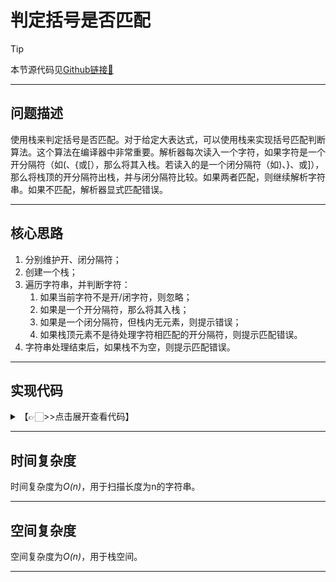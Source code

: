 # 判定括号是否匹配

> [!Tip]
> 
> 本节源代码见[Github链接🔗](https://github.com/MaxSolider/leetcode-algorithm/blob/main/structure/src/main/java/org/example/stack/SymbolMatching.java)

---

## 问题描述
使用栈来判定括号是否匹配。对于给定大表达式，可以使用栈来实现括号匹配判断算法。这个算法在编译器中非常重要。解析器每次读入一个字符，如果字符是一个开分隔符（如(、{或\[），那么将其入栈。若读入的是一个闭分隔符（如)、}、或]），那么将栈顶的开分隔符出栈，并与闭分隔符比较。如果两者匹配，则继续解析字符串。如果不匹配，解析器显式匹配错误。

---

## 核心思路
1. 分别维护开、闭分隔符；
2. 创建一个栈；
3. 遍历字符串，并判断字符：
	1. 如果当前字符不是开/闭字符，则忽略；
	2. 如果是一个开分隔符，那么将其入栈；
	3. 如果是一个闭分隔符，但栈内无元素，则提示错误；
	4. 如果栈顶元素不是待处理字符相匹配的开分隔符，则提示匹配错误。
4. 字符串处理结束后，如果栈不为空，则提示匹配错误。

---

## 实现代码
<details> 
	<summary>【👉🏻>>点击展开查看代码】</summary> 
	<pre>
		<code>
/**  
 * 判定括号是否匹配  
 *  
 * @className: SymbolMatching  
 * @author: Max Solider  
 * @date: 2023-03-06 22:50  
 */public class SymbolMatching {  
  
    // 1.分别维护开、闭分隔符，以及他们之间匹配关系  
    final static List<String> openSymbolList = new ArrayList<String>() {  
        {  
            add("(");  
            add("{");  
            add("[");  
        }  
    };  
    final static List<String> closeSymbolList = new ArrayList<String>() {  
        {  
            add(")");  
            add("}");  
            add("]");  
        }  
    };  
    final static Map<String, String> symbolMap = new HashMap<String, String>() {  
        {  
            put(")", "(");  
            put("}", "{");  
            put("]", "[");  
        }  
    };  
  
    /**  
     * 判定括号是否匹配  
     * @param str 待判定字符串  
     * @return 判定结果  
     */  
    public static boolean matchSymbol(String str) {  
        // 2.创建栈  
        LLStack llStack = new LLStack();  
        // 3.遍历字符串  
        for (char s : str.toCharArray()) {  
            if (openSymbolList.contains(String.valueOf(s))) {  
                llStack.push(String.valueOf(s));  
            } else if (closeSymbolList.contains(String.valueOf(s))) {  
                if (llStack.isEmpty()) {  
                    return false;  
                }  
                String top = llStack.pop();  
                if (!top.equals(symbolMap.get(String.valueOf(s)))) {  
                    return false;  
                }  
            }  
        }  
        // 4.判断栈内是否为空，不为空则说明有字符未被匹配  
        if (!llStack.isEmpty()) {  
            return false;  
        }  
        return true;  
    }  
  
    public static void main(String[] args) {  
        String str = "(A+B)+(C-D)";  
        System.out.println("The result of matching is " + matchSymbol(str));  
        str = "((A+B)+(C-D)";  
        System.out.println("The result of matching is " + matchSymbol(str));  
        str = "((A+B)+[C-D])";  
        System.out.println("The result of matching is " + matchSymbol(str));  
        str = "{(A+B)+(C-D))";  
        System.out.println("The result of matching is " + matchSymbol(str));  
    }  
}
		</code>
	</pre>
</details>

---

## 时间复杂度
时间复杂度为*O(n)*，用于扫描长度为n的字符串。

---

## 空间复杂度
空间复杂度为*O(n)*，用于栈空间。

---